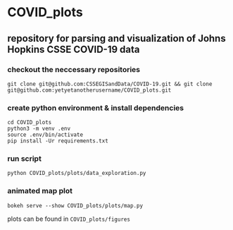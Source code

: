 # COVID_plots

## repository for parsing and visualization of Johns Hopkins CSSE COVID-19 data

### checkout the neccessary repositories
```
git clone git@github.com:CSSEGISandData/COVID-19.git && git clone git@github.com:yetyetanotherusername/COVID_plots.git
```

### create python environment & install dependencies
```
cd COVID_plots
python3 -m venv .env
source .env/bin/activate
pip install -Ur requirements.txt
```

### run script
```
python COVID_plots/plots/data_exploration.py
```

### animated map plot
```
bokeh serve --show COVID_plots/plots/map.py
```

plots can be found in `COVID_plots/figures`